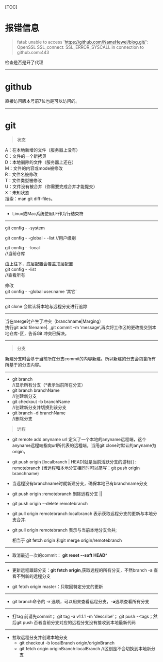 
[TOC]  

# 报错信息

> fatal: unable to access 'https://github.com/NameHewei/blog.git/': OpenSSL SSL_connect: SSL_ERROR_SYSCALL in connection to github.com:443

检查是否是开了代理

---

# github  
直接访问版本号前7位也是可以访问的。  

---
# git

> 状态

A：在本地新增的文件（服务器上没有）  
C：文件的一个新拷贝  
D：本地删除的文件（服务器上还在）  
M：文件的内容或mode被修改  
R：文件名被修改  
T：文件类型被修改  
U：文件没有被合并（你需要完成合并才能提交）  
X：未知状态  
搜索：man git diff-files。

---
- Linux或Mac系统使用LF作为行结束符

---
git config - -system   

git config - -global - -list 
//用户级别  

git config - -local  
//当前仓库  

由上往下，底层配置会覆盖顶层配置  
git config - -list  
//查看所有  

修改  
git config - -global user.name ‘其它’  

---
git clone 会默认将本地与远程分支进行追踪

---
当在merge时产生了冲突（branchname|Marging）  
执行git add filename|. ,git commit –m ‘message’,再次将工作区的更改提交到本地仓库-区，告诉Git 冲突已解决。

---
>分支

新建分支时会基于当前所在分支commit的内容新建。所以新建的分支会包含所有所基于的分支内容。

---
- git branch                    
  //显示所有分支（*表示当前所在分支）  
- git branch branchName         
  //创建新分支  
- git checkout –b branchName     
  //创建新分支并切换到该分支  
- git branch –d branchName       
  //删除分支  

>远程

- git remote add anyname url  定义了一个本地的anyname远程端，这个anyname远程端指向url所代表的远程端。当用git clone时默认的anyname为origin。 

- git push origin [localbranch | HEAD(就是当前活跃分支的游标)] : remotebranch (当远程和本地分支相同时可以简写：git push origin branchname)  

- 当远程没有branchname时就新建分支，确保本地已有branchname分支
- git push origin  :remotebranch  删除远程分支 ||   
- git push origin --delete remotebranch

- git pull origin remotebranch:localbranch  表示获取远程分支的更新与本地分支合并.
- git pull origin remotebranch  表示与当前本地分支合并;

  相当于 git fetch origin 和git merge origin/remotebranch

---

- 取消最近一次的commit： **git reset --soft HEAD^**
---

- 更新远程跟踪分支：**git fetch origin**,获取远程的所有分支，不然branch -a 查看不到新的远程分支

- git fetch origin master：只取回特定分支的更新

---
- git branch命令的 **-r** 选项，可以用来查看远程分支，**-a**选项查看所有分支

---
- 打tag 前请先commit； git tag -a v1.1.1 -m 'describe'； git push --tags；然后git push 否者当前分支对应的远程分支没有接收到本地最新代码

---
- 拉取远程分支并创建本地分支
  - git checkout -b localBranch origin/originBranch
  - git fetch origin originBranch:localBranch  //区别是不会切换到本地新分支
